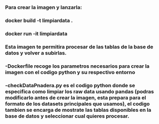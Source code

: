 ### Para crear la imagen y lanzarla:
### docker build -t limpiardata .
### docker run -it limpiardata

### Esta imagen te permitira procesar de las tablas de la base de datos y volver a subirlas.
### -Dockerfile recoge los parametros necesarios para crear la imagen con el codigo python y su respectivo entorno
### -checkDataPnadera.py es el codigo python donde se especifica como limpiar los raw data usando pandas (podras modificarlo antes de crear la imagen, esta prepara para el formato de los datasets principales que usamos), el codigo tambien se encarga de mostrate las tablas disponibles en la base de datos y seleccionar cual quieres procesar.
